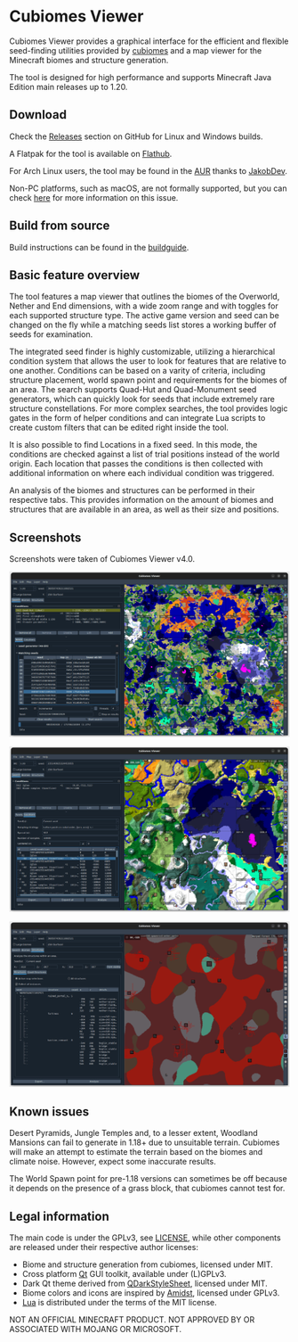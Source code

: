# Cubiomes Viewer

Cubiomes Viewer provides a graphical interface for the efficient and flexible
seed-finding utilities provided by [cubiomes](https://github.com/Cubitect/cubiomes)
and a map viewer for the Minecraft biomes and structure generation.

The tool is designed for high performance and supports Minecraft Java Edition
main releases up to 1.20.


## Download

Check the [Releases](https://github.com/Cubitect/cubiomes-viewer/releases)
section on GitHub for Linux and Windows builds.

A Flatpak for the tool is available on
[Flathub](https://flathub.org/apps/details/com.github.cubitect.cubiomes-viewer).

For Arch Linux users, the tool may be found in the
[AUR](https://aur.archlinux.org/packages/cubiomes-viewer) thanks to
[JakobDev](https://github.com/JakobDev).

Non-PC platforms, such as macOS, are not formally supported, but you can check
[here](https://github.com/Cubitect/cubiomes-viewer/issues/107) for more
information on this issue.


## Build from source

Build instructions can be found in the [buildguide](buildguide.md).


## Basic feature overview

The tool features a map viewer that outlines the biomes of the Overworld,
Nether and End dimensions, with a wide zoom range and with toggles for each
supported structure type. The active game version and seed can be changed
on the fly while a matching seeds list stores a working buffer of seeds for
examination.

The integrated seed finder is highly customizable, utilizing a hierarchical
condition system that allows the user to look for features that are relative to
one another. Conditions can be based on a varity of criteria, including
structure placement, world spawn point and requirements for the biomes of an
area. The search supports Quad-Hut and Quad-Monument seed generators, which can
quickly look for seeds that include extremely rare structure constellations.
For more complex searches, the tool provides logic gates in the form of helper
conditions and can integrate Lua scripts to create custom filters that can be
edited right inside the tool.

It is also possible to find Locations in a fixed seed. In this mode, the 
conditions are checked against a list of trial positions instead of the
world origin. Each location that passes the conditions is then collected
with additional information on where each individual condition was triggered.

An analysis of the biomes and structures can be performed in their respective
tabs. This provides information on the amount of biomes and structures that
are available in an area, as well as their size and positions.


## Screenshots

Screenshots were taken of Cubiomes Viewer v4.0.

![seeds](etc/screenshot_seeds-fs8.png
"Searching for a quad-hut near a stronghold with a good biome variety")

![locations](etc/screenshot_locations-fs8.png
"Locations in a given seed while viewing the world's height map")

![structures](etc/screenshot_structures-fs8.png
"Examining structures in the nether")


## Known issues

Desert Pyramids, Jungle Temples and, to a lesser extent, Woodland Mansions can
fail to generate in 1.18+ due to unsuitable terrain. Cubiomes will make an
attempt to estimate the terrain based on the biomes and climate noise. However,
expect some inaccurate results.

The World Spawn point for pre-1.18 versions can sometimes be off because it
depends on the presence of a grass block, that cubiomes cannot test for.


## Legal information

The main code is under the GPLv3, see [LICENSE](LICENSE), while other
components are released under their respective author licenses:

- Biome and structure generation from cubiomes, licensed under MIT.
- Cross platform [Qt](https://www.qt.io/licensing) GUI toolkit, available under (L)GPLv3.
- Dark Qt theme derived from [QDarkStyleSheet](https://github.com/ColinDuquesnoy/QDarkStyleSheet), licensed under MIT.
- Biome colors and icons are inspired by [Amidst](https://github.com/toolbox4minecraft/amidst), licensed under GPLv3.
- [Lua](https://www.lua.org/license.html) is distributed under the terms of the MIT license.

NOT AN OFFICIAL MINECRAFT PRODUCT.
NOT APPROVED BY OR ASSOCIATED WITH MOJANG OR MICROSOFT.


